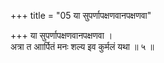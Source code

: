 +++
title = "05 या सुपर्णापक्षणवानपक्षणवा"

+++
या सुपर्णापक्षणवानपक्षणवा ।  
अत्रा त आार्पितं मनः शल्य इव कुर्मलं यथा ॥ ५ ॥